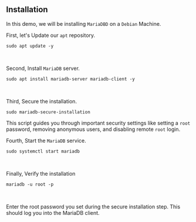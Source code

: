 ## Installation

In this demo, we will be installing ```MariaDBD``` on a ```Debian``` Machine.
<br>

First, let's Update our ```apt``` repository.
```
sudo apt update -y
```
<br>

Second, Install ```MariaDB``` server.
```
sudo apt install mariadb-server mariadb-client -y
```
<br>

Third, Secure the installation.
```
sudo mariadb-secure-installation
```
This script guides you through important security settings like setting a ```root``` password, removing anonymous users, and disabling remote ```root``` login.
<br>

Fourth, Start the ```MariaDB``` service.
```
sudo systemctl start mariadb
```
<br>

Finally, Verify the installation
```
mariadb -u root -p
```
<br>

Enter the root password you set during the secure installation step. This should log you into the MariaDB client.


